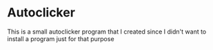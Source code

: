 # Autoclicker
This is a small autoclicker program that I created since I didn't want to install a program just for that purpose
